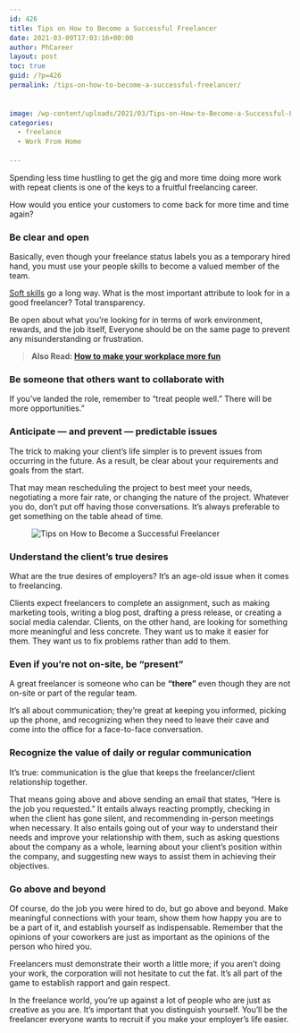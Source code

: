 ```yaml
---
id: 426
title: Tips on How to Become a Successful Freelancer
date: 2021-03-09T17:03:16+00:00
author: PhCareer
layout: post
toc: true
guid: /?p=426
permalink: /tips-on-how-to-become-a-successful-freelancer/


image: /wp-content/uploads/2021/03/Tips-on-How-to-Become-a-Successful-Freelancer.jpg
categories:
  - freelance
  - Work From Home

---
```

Spending less time hustling to get the gig and more time doing more work with repeat clients is one of the keys to a fruitful freelancing career.

How would you entice your customers to come back for more time and time again?

### **Be clear and open**

Basically, even though your freelance status labels you as a temporary hired hand, you must use your people skills to become a valued member of the team.

[Soft skills](/tips-on-how-to-improve-your-soft-skills-at-work/) go a long way. What is the most important attribute to look for in a good freelancer? Total transparency.

Be open about what you&#8217;re looking for in terms of work environment, rewards, and the job itself, Everyone should be on the same page to prevent any misunderstanding or frustration.

<blockquote class="wp-block-quote">
  <p>
    <strong>Also Read: <a href="/how-to-make-your-workplace-more-fun/">How to make your workplace more fun</a></strong>
  </p>
</blockquote>

### **Be someone that others want to collaborate with**

If you&#8217;ve landed the role, remember to &#8220;treat people well.&#8221; There will be more opportunities.”

### **Anticipate — and prevent — predictable issues**

The trick to making your client&#8217;s life simpler is to prevent issues from occurring in the future. As a result, be clear about your requirements and goals from the start.

That may mean rescheduling the project to best meet your needs, negotiating a more fair rate, or changing the nature of the project. Whatever you do, don&#8217;t put off having those conversations. It&#8217;s always preferable to get something on the table ahead of time.

<div class="wp-block-image">
  <figure class="aligncenter size-large is-resized"><img loading="lazy" src="/wp-content/uploads/2021/03/freelancer-1024x683.jpg" alt="Tips on How to Become a Successful Freelancer" class="wp-image-427" width="666" height="443" srcset="/wp-content/uploads/2021/03/freelancer-1024x683.jpg 1024w, /wp-content/uploads/2021/03/freelancer-300x200.jpg 300w, /wp-content/uploads/2021/03/freelancer-768x512.jpg 768w, /wp-content/uploads/2021/03/freelancer.jpg 1254w" sizes="(max-width: 666px) 100vw, 666px" /></figure>
</div>

### **Understand the client&#8217;s true desires**

What are the true desires of employers? It&#8217;s an age-old issue when it comes to freelancing.

Clients expect freelancers to complete an assignment, such as making marketing tools, writing a blog post, drafting a press release, or creating a social media calendar. Clients, on the other hand, are looking for something more meaningful and less concrete. They want us to make it easier for them. They want us to fix problems rather than add to them.

### **Even if you&#8217;re not on-site, be &#8220;present&#8221;**

A great freelancer is someone who can be **&#8220;there&#8221;** even though they are not on-site or part of the regular team.

It&#8217;s all about communication; they&#8217;re great at keeping you informed, picking up the phone, and recognizing when they need to leave their cave and come into the office for a face-to-face conversation.

### **Recognize the value of daily or regular communication**

It&#8217;s true: communication is the glue that keeps the freelancer/client relationship together.

That means going above and above sending an email that states, &#8220;Here is the job you requested.&#8221; It entails always reacting promptly, checking in when the client has gone silent, and recommending in-person meetings when necessary. It also entails going out of your way to understand their needs and improve your relationship with them, such as asking questions about the company as a whole, learning about your client&#8217;s position within the company, and suggesting new ways to assist them in achieving their objectives.

### **Go above and beyond**

Of course, do the job you were hired to do, but go above and beyond. Make meaningful connections with your team, show them how happy you are to be a part of it, and establish yourself as indispensable. Remember that the opinions of your coworkers are just as important as the opinions of the person who hired you.

Freelancers must demonstrate their worth a little more; if you aren&#8217;t doing your work, the corporation will not hesitate to cut the fat. It&#8217;s all part of the game to establish rapport and gain respect.

In the freelance world, you&#8217;re up against a lot of people who are just as creative as you are. It&#8217;s important that you distinguish yourself. You&#8217;ll be the freelancer everyone wants to recruit if you make your employer&#8217;s life easier.
